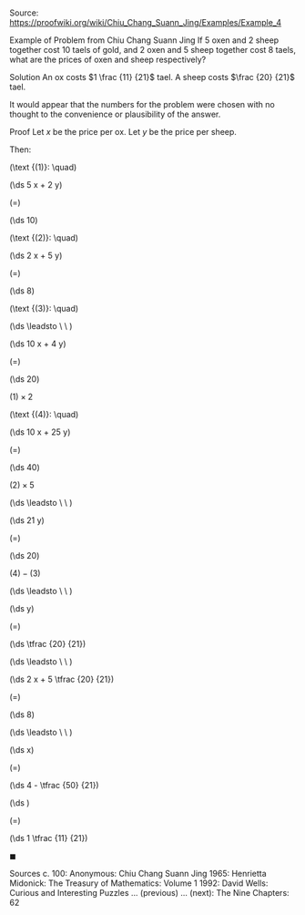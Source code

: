 # 

Source: https://proofwiki.org/wiki/Chiu_Chang_Suann_Jing/Examples/Example_4



Example of Problem from Chiu Chang Suann Jing
If $5$ oxen and $2$ sheep together cost $10$ taels of gold,
and $2$ oxen and $5$ sheep together cost $8$ taels,
what are the prices of oxen and sheep respectively?


Solution
An ox costs $1 \frac {11} {21}$ tael.
A sheep costs $\frac {20} {21}$ tael.

It would appear that the numbers for the problem were chosen with no thought to the convenience or plausibility of the answer.


Proof
Let $x$ be the price per ox.
Let $y$ be the price per sheep.

Then:




\(\text {(1)}: \quad\)









\(\ds 5 x + 2 y\)

\(=\)







\(\ds 10\)










\(\text {(2)}: \quad\)









\(\ds 2 x + 5 y\)

\(=\)







\(\ds 8\)










\(\text {(3)}: \quad\)



\(\ds \leadsto \ \ \)





\(\ds 10 x + 4 y\)

\(=\)







\(\ds 20\)





$(1) \times 2$




\(\text {(4)}: \quad\)









\(\ds 10 x + 25 y\)

\(=\)







\(\ds 40\)





$(2) \times 5$








\(\ds \leadsto \ \ \)





\(\ds 21 y\)

\(=\)







\(\ds 20\)





$(4) - (3)$








\(\ds \leadsto \ \ \)





\(\ds y\)

\(=\)







\(\ds \tfrac {20} {21}\)














\(\ds \leadsto \ \ \)





\(\ds 2 x + 5 \tfrac {20} {21}\)

\(=\)







\(\ds 8\)














\(\ds \leadsto \ \ \)





\(\ds x\)

\(=\)







\(\ds 4 - \tfrac {50} {21}\)




















\(\ds \)

\(=\)







\(\ds 1 \tfrac {11} {21}\)









$\blacksquare$


Sources
c. 100: Anonymous: Chiu Chang Suann Jing
1965: Henrietta Midonick: The Treasury of Mathematics: Volume $\text { 1 }$
1992: David Wells: Curious and Interesting Puzzles ... (previous) ... (next): The Nine Chapters: $62$




